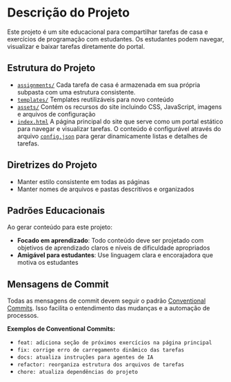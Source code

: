 # Descrição do Projeto

Este projeto é um site educacional para compartilhar tarefas de casa e exercícios de programação com estudantes. Os estudantes podem navegar, visualizar e baixar tarefas diretamente do portal.

## Estrutura do Projeto

- [`assignments/`](../assignments/) Cada tarefa de casa é armazenada em sua própria subpasta com uma estrutura consistente.
- [`templates/`](../templates/) Templates reutilizáveis para novo conteúdo
- [`assets/`](../assets/) Contém os recursos do site incluindo CSS, JavaScript, imagens e arquivos de configuração
- [`index.html`](../index.html) A página principal do site que serve como um portal estático para navegar e visualizar tarefas. O conteúdo é configurável através do arquivo [`config.json`](../config.json) para gerar dinamicamente listas e detalhes de tarefas.

## Diretrizes do Projeto

- Manter estilo consistente em todas as páginas
- Manter nomes de arquivos e pastas descritivos e organizados

## Padrões Educacionais

Ao gerar conteúdo para este projeto:

- **Focado em aprendizado**: Todo conteúdo deve ser projetado com objetivos de aprendizado claros e níveis de dificuldade apropriados
- **Amigável para estudantes**: Use linguagem clara e encorajadora que motiva os estudantes

## Mensagens de Commit

Todas as mensagens de commit devem seguir o padrão [Conventional Commits](https://www.conventionalcommits.org/pt/v1.0.0/). Isso facilita o entendimento das mudanças e a automação de processos.

**Exemplos de Conventional Commits:**
- `feat: adiciona seção de próximos exercícios na página principal`
- `fix: corrige erro de carregamento dinâmico das tarefas`
- `docs: atualiza instruções para agentes de IA`
- `refactor: reorganiza estrutura dos arquivos de tarefas`
- `chore: atualiza dependências do projeto`